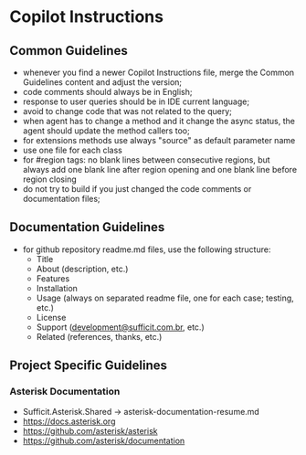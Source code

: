 # Copilot Instructions
<!-- Version: 3.5 -->

## Common Guidelines
* whenever you find a newer Copilot Instructions file, merge the Common Guidelines content and adjust the version;
* code comments should always be in English;
* response to user queries should be in IDE current language;
* avoid to change code that was not related to the query;
* when agent has to change a method and it change the async status, the agent should update the method callers too;
* for extensions methods use always "source" as default parameter name
* use one file for each class
* for #region tags: no blank lines between consecutive regions, but always add one blank line after region opening and one blank line before region closing
* do not try to build if you just changed the code comments or documentation files;

## Documentation Guidelines
* for github repository readme.md files, use the following structure:
  - Title
  - About (description, etc.)
  - Features
  - Installation
  - Usage (always on separated readme file, one for each case; testing, etc.)
  - License
  - Support (development@sufficit.com.br, etc.)
  - Related (references, thanks, etc.)

## Project Specific Guidelines

### Asterisk Documentation
* Sufficit.Asterisk.Shared -> asterisk-documentation-resume.md
* https://docs.asterisk.org
* https://github.com/asterisk/asterisk
* https://github.com/asterisk/documentation
